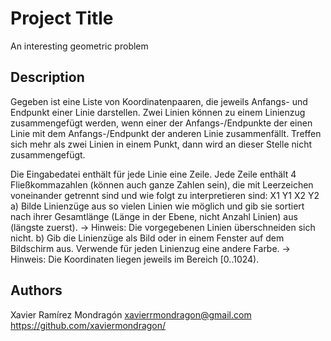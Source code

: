 # Project Title

An interesting geometric problem

## Description

Gegeben ist eine Liste von Koordinatenpaaren, die jeweils Anfangs- und Endpunkt einer Linie
darstellen. Zwei Linien können zu einem Linienzug zusammengefügt werden, wenn einer der
Anfangs-/Endpunkte der einen Linie mit dem Anfangs-/Endpunkt der anderen Linie
zusammenfällt. Treffen sich mehr als zwei Linien in einem Punkt, dann wird an dieser Stelle
nicht zusammengefügt.

Die Eingabedatei enthält für jede Linie eine Zeile. Jede Zeile enthält 4 Fließkommazahlen
(können auch ganze Zahlen sein), die mit Leerzeichen voneinander getrennt sind und wie
folgt zu interpretieren sind: X1 Y1 X2 Y2
a) Bilde Linienzüge aus so vielen Linien wie möglich und gib sie sortiert nach ihrer
Gesamtlänge (Länge in der Ebene, nicht Anzahl Linien) aus (längste zuerst).
→ Hinweis: Die vorgegebenen Linien überschneiden sich nicht.
b) Gib die Linienzüge als Bild oder in einem Fenster auf dem Bildschirm aus. Verwende
für jeden Linienzug eine andere Farbe.
→ Hinweis: Die Koordinaten liegen jeweils im Bereich [0..1024).

## Authors

Xavier Ramírez Mondragón
xavierrmondragon@gmail.com
https://github.com/xaviermondragon/